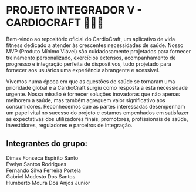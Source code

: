 # PROJETO INTEGRADOR V - CARDIOCRAFT 🏋🏻‍♀️

Bem-vindo ao repositório oficial do CardioCraft, um aplicativo de vida fitness dedicado a atender às crescentes necessidades de saúde. Nosso MVP (Produto Mínimo Viávei) são cuidadosamente projetados para fornecer treinamento personalizado, exercícios extensos, acompanhamento de progresso e integração perfeita de dispositivos, tudo projetado para fornecer aos usuários uma experiência abrangente e acessível.

Vivemos numa época em que as questões de saúde se tornaram uma prioridade global e a CardioCraft surgiu como resposta a esta necessidade urgente. Nossa missão é fornecer soluções inovadoras que não apenas melhorem a saúde, mas também agreguem valor significativo aos consumidores. 
Reconhecemos que as partes interessadas desempenham um papel vital no sucesso do projeto e estamos empenhados em satisfazer as expectativas dos utilizadores finais, promotores, profissionais de saúde, investidores, reguladores e parceiros de integração.


## Integrantes do grupo:
Dimas Fonseca Espirito Santo <br>
Evelyn Santos Rodrigues <br>
Fernando Silva Ferreira Portela <br>
Gabriel Modesto Dos Santos <br>
Humberto Moura Dos Anjos Junior <br>
